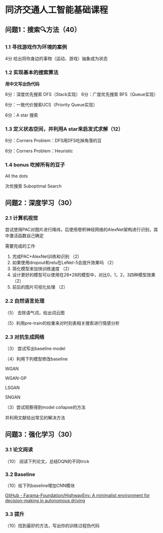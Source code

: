 # 同济交通人工智能基础课程

## 问题1：搜索🔍方法（40）

### 1.1 寻找游戏作为环境的案例

4分 给出将你身边的事物（运动、游戏）抽象成为状态

### 1.2 实现基本的搜索算法

**用中文写出伪代码**

6分：深度优先搜索 DFS（Stack实现）
6分：广度优先搜索 BFS（Queue实现）

6分：一致代价搜索UCS（Priority Queue实现）

6分：A star 搜索

### 1.3 定义状态空间，并利用A star来启发式求解（12）

6分：Corners Problem：DFS用DFS吃掉角落的豆

6分：Corners Problem：Heuristic

### 1.4 bonus 吃掉所有的豆子

All the dots

次优搜索 Suboptimal Search

## 问题2：深度学习（30）

### 2.1 计算机视觉

尝试使用PAC对图片进行降纬，后使用卷积神经网络的AlexNet架构进行识别，其中激活函数自己确定

需要完成的工作

1. 完成PAC+AlexNet训练和识别 （2）
2. 如果使用dropout和relu在LeNet-5会提升效果吗 （2）
3. 简化模型来加快训练速度 （2） 
4. 设计更好的模型可以使用在28*28的模型中，对比0，1，2，3四种模型效果 （2）
5. 前后的图片可视化处理 （2）

### 2.2 自然语言处理

（5） 去除语气词，给出词云图

（5）利用pre-train的权重来对时刻表相关搜索进行情感分析

### 2.3 对抗生成网络

（3） 尝试写出baseline model

（4）利用下列模型修改baseline

WGAN

[](https://github.com/eriklindernoren/PyTorch-GAN/tree/master/implementations/wgan)

WGAN-GP

[](https://github.com/eriklindernoren/PyTorch-GAN/tree/master/implementations/wgan_gp)

LSGAN

SNGAN

（3）尝试观察得到model collapse的方法

并利用文献给出常见的解决方法

## 问题3：强化学习（30）

### 3.1 论文阅读

（10） 阅读下列论文，总结DQN的不同trick

### 3.2 Baseline

（10）给下列baseline增加CNN模块

[GitHub - Farama-Foundation/HighwayEnv: A minimalist environment for decision-making in autonomous driving](https://github.com/Farama-Foundation/HighwayEnv/tree/master)

### 3.3 提升

（10）找到最好的方法，写出你的训练过程伪代码
